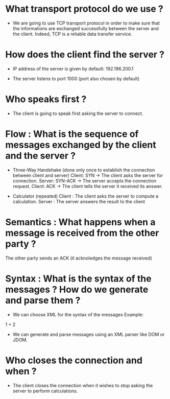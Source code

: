 # What transport protocol do we use ?

+ We are going to use TCP transport protocol in order to make sure that the informations are exchanged
successfully between the server and the client. Indeed, TCP is a reliable data transfer service.

# How does the client find the server ?

+ IP address of the server is given by default: 192.196.200.1 

+ The server listens to port 1000 (port also chosen by default)

# Who speaks first ?

+ The client is going to speak first asking the server to connect.

# Flow : What is the sequence of messages exchanged by the client and the server ?

+ Three-Way Handshake (done only once to establish the connection between client and server)
Client: SYN     -> The client asks the server for connection.
Server: SYN-ACK -> The server accepts the connection request.
Client: ACK     -> The client tells the server it received its answer.

+ Calculator (repeated)
Client : The client asks the server to compute a calculation.
Server : The server answers the result to the client

# Semantics : What happens when a message is received from the other party ?
The other party sends an ACK (it acknoledges the message received)

# Syntax : What is the syntax of the messages ? How do we generate and parse them ?

+ We can choose XML for the syntax of the messages
Example:
<message id= "501">
	<operandeA> 1 </operandeA>
	<operateur> + </operateur>
	<operandeB> 2 </operandeB>
</message>

+ We can generate and parse messages using an XML parser like DOM or JDOM.

# Who closes the connection and when ?

+ The client closes the connection when it wishes to stop asking the server to perform calculations.

